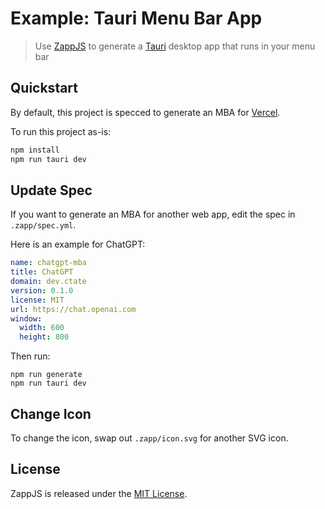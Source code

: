 # Example: Tauri Menu Bar App

> Use [ZappJS](https://zappjs.com) to generate a [Tauri](https://tauri.app) desktop app that runs in your menu bar

## Quickstart

By default, this project is specced to generate an MBA for [Vercel](https://vercel.com/dashboard).

To run this project as-is:

```sh
npm install
npm run tauri dev
```

## Update Spec

If you want to generate an MBA for another web app, edit the spec in `.zapp/spec.yml`.

Here is an example for ChatGPT:

```yaml
name: chatgpt-mba
title: ChatGPT
domain: dev.ctate
version: 0.1.0
license: MIT
url: https://chat.openai.com
window:
  width: 600
  height: 800
```

Then run:

```
npm run generate
npm run tauri dev
```

## Change Icon

To change the icon, swap out `.zapp/icon.svg` for another SVG icon.

## License

ZappJS is released under the [MIT License](https://github.com/zappjs/zappjs/blob/main/LICENSE).
